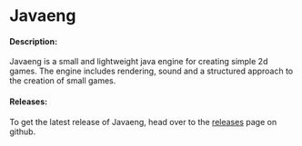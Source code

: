 # Javaeng


#### Description:
Javaeng is a small and lightweight java engine for creating simple 2d games. The engine includes rendering, sound and a structured approach to the creation of small games.

#### Releases:
To get the latest release of Javaeng, head over to the [releases](https://github.com/spyroo/Javaeng/releases) page on github.

